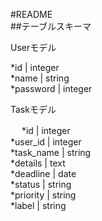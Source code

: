 #README  
##テーブルスキーマ  

Userモデル  

  *id | integer  
  *name | string  
  *password | integer  
    
Taskモデル    

　 *id | integer  
   *user_id | integer  
   *task_name | string  
   *details | text  
   *deadline | date  
   *status | string  
   *priority | string  
   *label | string  
